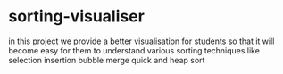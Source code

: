 # sorting-visualiser
in this project we provide a better visualisation for students so that it will become easy for them to understand various sorting techniques like selection insertion bubble merge quick and heap sort
